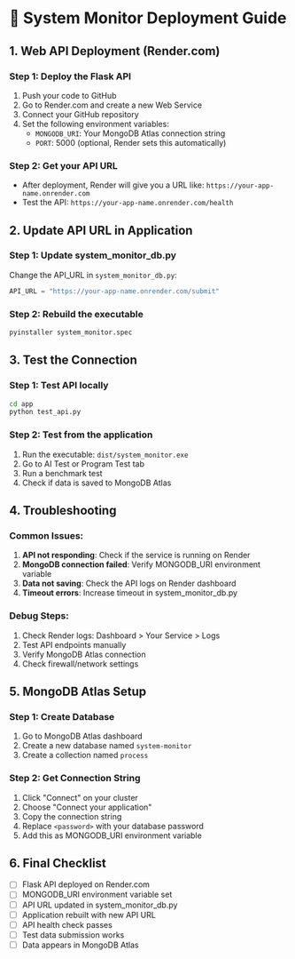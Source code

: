 
# 🚀 System Monitor Deployment Guide

## 1. Web API Deployment (Render.com)

### Step 1: Deploy the Flask API
1. Push your code to GitHub
2. Go to Render.com and create a new Web Service
3. Connect your GitHub repository
4. Set the following environment variables:
   - `MONGODB_URI`: Your MongoDB Atlas connection string
   - `PORT`: 5000 (optional, Render sets this automatically)

### Step 2: Get your API URL
- After deployment, Render will give you a URL like: `https://your-app-name.onrender.com`
- Test the API: `https://your-app-name.onrender.com/health`

## 2. Update API URL in Application

### Step 1: Update system_monitor_db.py
Change the API_URL in `system_monitor_db.py`:
```python
API_URL = "https://your-app-name.onrender.com/submit"
```

### Step 2: Rebuild the executable
```bash
pyinstaller system_monitor.spec
```

## 3. Test the Connection

### Step 1: Test API locally
```bash
cd app
python test_api.py
```

### Step 2: Test from the application
1. Run the executable: `dist/system_monitor.exe`
2. Go to AI Test or Program Test tab
3. Run a benchmark test
4. Check if data is saved to MongoDB Atlas

## 4. Troubleshooting

### Common Issues:
1. **API not responding**: Check if the service is running on Render
2. **MongoDB connection failed**: Verify MONGODB_URI environment variable
3. **Data not saving**: Check the API logs on Render dashboard
4. **Timeout errors**: Increase timeout in system_monitor_db.py

### Debug Steps:
1. Check Render logs: Dashboard > Your Service > Logs
2. Test API endpoints manually
3. Verify MongoDB Atlas connection
4. Check firewall/network settings

## 5. MongoDB Atlas Setup

### Step 1: Create Database
1. Go to MongoDB Atlas dashboard
2. Create a new database named `system-monitor`
3. Create a collection named `process`

### Step 2: Get Connection String
1. Click "Connect" on your cluster
2. Choose "Connect your application"
3. Copy the connection string
4. Replace `<password>` with your database password
5. Add this as MONGODB_URI environment variable

## 6. Final Checklist

- [ ] Flask API deployed on Render.com
- [ ] MONGODB_URI environment variable set
- [ ] API URL updated in system_monitor_db.py
- [ ] Application rebuilt with new API URL
- [ ] API health check passes
- [ ] Test data submission works
- [ ] Data appears in MongoDB Atlas
